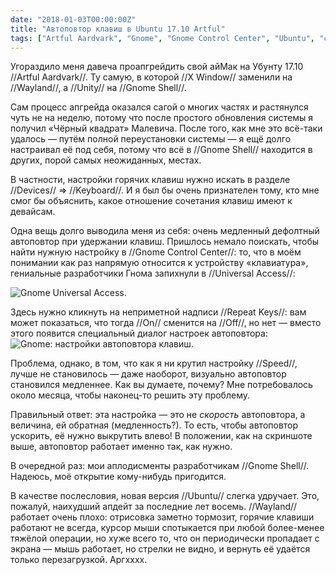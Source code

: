 ```yaml
---
date: "2018-01-03T00:00:00Z"
title: "Автоповтор клавиш в Ubuntu 17.10 Artful"
tags: ["Artful Aardvark", "Gnome", "Gnome Control Center", "Ubuntu", "странное"]
---
```


Угораздило меня давеча проапгрейдить свой айМак на Убунту 17.10 //Artful Aardvark//. Ту самую, в которой //X Window// заменили на //Wayland//, а //Unity// на //Gnome Shell//.

Сам процесс апгрейда оказался сагой о многих частях и растянулся чуть не на неделю, потому что после простого обновления системы я получил «Чёрный квадрат» Малевича. После того, как мне это всё-таки удалось — путём полной переустановки системы — я ещё долго настраивал её под себя, потому что всё в //Gnome Shell// находится в других, порой самых неожиданных, местах.

<!--more-->

В частности, настройки горячих клавиш нужно искать в разделе //Devices// ⇒  //Keyboard//. И я был бы очень признателен тому, кто мне смог бы объяснить, какое отношение сочетания клавиш имеют к девайсам.

Одна вещь долго выводила меня из себя: очень медленный дефолтный автоповтор при удержании клавиш. Пришлось немало поискать, чтобы найти нужную настройку в //Gnome Control Center//: то, что в моём понимании как раз напрямую относится к устройству «клавиатура», гениальные разработчики Гнома запихнули в //Universal Access//:

![](img:3.bp.blogspot.com/-w8WkcsTSJdg/Wkyk0No8B4I/AAAAAAAArSw/9CvgDb05oWkWXzFoejugOZ7Ohjr6V4t6QCKgBGAs/s1600/gnome-universal-access.png "Gnome Universal Access.")

Здесь нужно кликнуть на неприметной надписи //Repeat Keys//: вам может показаться, что тогда //On// сменится на //Off//, но нет — вместо этого появится специальный диалог настроек автоповтора:
![](img:3.bp.blogspot.com/-0mcHHp6aXpI/Wkyk0CGda1I/AAAAAAAArSw/M-lU-DPqdrYC6FrSEG2SaSeR78k9KxePQCKgBGAs/s1600/gnome-universal-access-repeat.png "Gnome: настройки автоповтора клавиш.")

Проблема, однако, в том, что как я ни крутил настройку //Speed//, лучше не становилось — даже наоборот, визуально автоповтор становился медленнее. Как вы думаете, почему? Мне потребовалось около месяца, чтобы наконец-то решить эту проблему.

Правильный ответ: эта настройка — это не *скорость* автоповтора, а величина, ей обратная (медленность?). То есть, чтобы автоповтор ускорить, её нужно выкрутить влево! В положении, как на скриншоте выше, автоповтор работает именно так, как нужно.

В очередной раз: мои аплодисменты разработчикам //Gnome Shell//. Надеюсь, моё открытие кому-нибудь пригодится.

В качестве послесловия, новая версия //Ubuntu// слегка удручает. Это, пожалуй, наихудший апдейт за последние лет восемь. //Wayland// работает очень плохо: отрисовка заметно тормозит, горячие клавиши работают не всегда, курсор мыши спотыкается при любой более-менее тяжёлой операции, но хуже всего то, что он периодически пропадает с экрана — мышь работает, но стрелки не видно, и вернуть её удаётся только перезагрузкой. Аргхххх.
